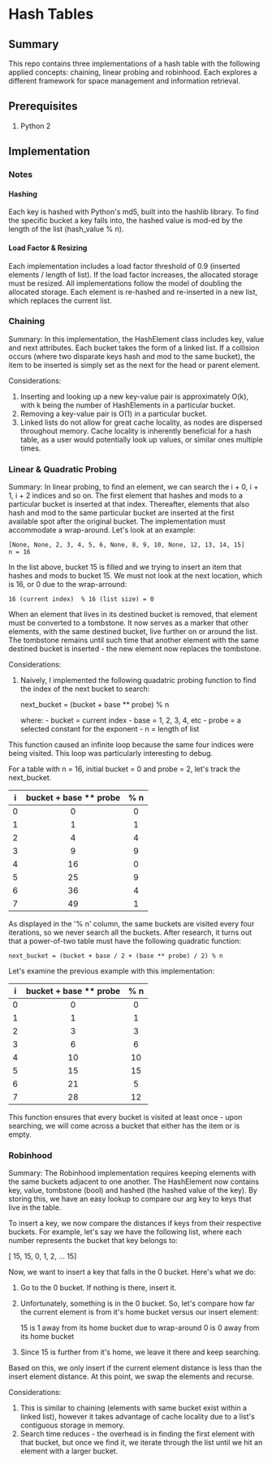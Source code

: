 # Hash Tables

## Summary
This repo contains three implementations of a hash table with the following applied concepts: chaining, linear probing and robinhood. Each explores a different framework for space management and information retrieval.

## Prerequisites
1. Python 2

## Implementation
### Notes
#### Hashing
Each key is hashed with Python's md5, built into the hashlib library. To find the specific bucket a key falls into, the hashed value is mod-ed by the length of the list (hash_value % n).

#### Load Factor & Resizing
Each implementation includes a load factor threshold of 0.9 (inserted elements / length of list). If the load factor increases, the allocated storage must be resized. All implementations follow the model of doubling the allocated storage. Each element is re-hashed and re-inserted in a new list, which replaces the current list.

### Chaining
Summary: In this implementation, the HashElement class includes key, value and next attributes. Each bucket takes the form of a linked list. If a collision occurs (where two disparate keys hash and mod to the same bucket), the item to be inserted is simply set as the next for the head or parent element.

Considerations:
1) Inserting and looking up a new key-value pair is approximately O(k), with k being the number of HashElements in a particular bucket.
2) Removing a key-value pair is O(1) in a particular bucket.
3) Linked lists do not allow for great cache locality, as nodes are dispersed throughout memory. Cache locality is inherently beneficial for a hash table, as a user would potentially look up values, or similar ones multiple times.

### Linear & Quadratic Probing
Summary: In linear probing, to find an element, we can search the i + 0, i + 1, i + 2 indices and so on. The first element that hashes and mods to a particular bucket is inserted at that index. Thereafter, elements that also hash and mod to the same particular bucket are inserted at the first available spot after the original bucket. The implementation must accommodate a wrap-around. Let's look at an example:

    [None, None, 2, 3, 4, 5, 6, None, 8, 9, 10, None, 12, 13, 14, 15]
    n = 16

In the list above, bucket 15 is filled and we trying to insert an item that hashes and mods to bucket 15. We must not look at the next location, which is 16, or 0 due to the wrap-arround:

    16 (current index)  % 16 (list size) = 0

When an element that lives in its destined bucket is removed, that element must be converted to a tombstone. It now serves as a marker that other elements, with the same destined bucket, live further on or around the list. The tombstone remains until such time that another element with the same destined bucket is inserted - the new element now replaces the tombstone.

Considerations:
1) Naively, I implemented the following quadatric probing function to find the index of the next bucket to search:

    next_bucket = (bucket + base ** probe) % n

    where:
        - bucket = current index
        - base = 1, 2, 3, 4, etc
        - probe = a selected constant for the exponent
        - n = length of list

This function caused an infinite loop because the same four indices were being visited. This loop was particularly interesting to debug.

For a table with n = 16, initial bucket = 0 and probe = 2, let's track the next_bucket.

| i | bucket + base ** probe | % n |
|:-:|:----------------------:|:---:|
| 0 | 0                      | 0   |
| 1 | 1                      | 1   |
| 2 | 4                      | 4   |
| 3 | 9                      | 9   |
| 4 | 16                     | 0   |
| 5 | 25                     | 9   |
| 6 | 36                     | 4   |
| 7 | 49                     | 1   |

As displayed in the '% n' column, the same buckets are visited every four iterations, so we never search all the buckets. After research, it turns out that a power-of-two table must have the following quadratic function:

    next_bucket = (bucket + base / 2 + (base ** probe) / 2) % n

Let's examine the previous example with this implementation:

| i | bucket + base ** probe | % n |
|:-:|:----------------------:|:---:|
| 0 | 0                      | 0   |
| 1 | 1                      | 1   |
| 2 | 3                      | 3   |
| 3 | 6                      | 6   |
| 4 | 10                     | 10  |
| 5 | 15                     | 15  |
| 6 | 21                     | 5   |
| 7 | 28                     | 12  |

This function ensures that every bucket is visited at least once - upon searching, we will come across a bucket that either has the item or is empty.

### Robinhood
Summary: The Robinhood implementation requires keeping elements with the same buckets adjacent to one another. The HashElement now contains key, value, tombstone (bool) and hashed (the hashed value of the key). By storing this, we have an easy lookup to compare our arg key to keys that live in the table.

To insert a key, we now compare the distances if keys from their respective buckets. For example, let's say we have the following list, where each number represents the bucket that key belongs to:

[ 15, 15, 0, 1, 2, ... 15]

Now, we want to insert a key that falls in the 0 bucket. Here's what we do:
1) Go to the 0 bucket. If nothing is there, insert it.
2) Unfortunately, something is in the 0 bucket. So, let's compare how far the current element is from it's home bucket versus our insert element:

    15 is 1 away from its home bucket due to wrap-around
    0 is 0 away from its home bucket

3) Since 15 is further from it's home, we leave it there and keep searching.

Based on this, we only insert if the current element distance is less than the insert element distance. At this point, we swap the elements and recurse.

Considerations:
1) This is similar to chaining (elements with same bucket exist within a linked list), however it takes advantage of cache locality due to a list's contiguous storage in memory.
2) Search time reduces - the overhead is in finding the first element with that bucket, but once we find it, we iterate through the list until we hit an element with a larger bucket.
